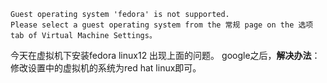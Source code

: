 ﻿```
Guest operating system 'fedora' is not supported.
Please select a guest operating system from the 常规 page on the 选项 tab of Virtual Machine Settings。
```
今天在虚拟机下安装fedora linux12 出现上面的问题。
google之后，**解决办法**：<br/>
修改设置中的虚拟机的系统为red hat linux即可。